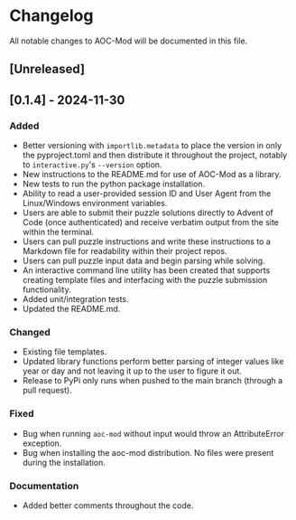 # Changelog

All notable changes to AOC-Mod will be documented in this file.

## [Unreleased]

## [0.1.4] - 2024-11-30

### Added

- Better versioning with `importlib.metadata` to place the version in only the pyproject.toml and then distribute it throughout the project, notably to `interactive.py`'s `--version` option.
- New instructions to the README.md for use of AOC-Mod as a library.
- New tests to run the python package installation.
- Ability to read a user-provided session ID and User Agent from the Linux/Windows environment variables.
- Users are able to submit their puzzle solutions directly to Advent of Code (once authenticated) and receive verbatim output from the site within the terminal.
- Users can pull puzzle instructions and write these instructions to a Markdown file for readability within their project repos.
- Users can pull puzzle input data and begin parsing while solving.
- An interactive command line utility has been created that supports creating template files and interfacing with the puzzle submission functionality.
- Added unit/integration tests.
- Updated the README.md.

### Changed

- Existing file templates.
- Updated library functions perform better parsing of integer values like year or day and not leaving it up to the user to figure it out.
- Release to PyPi only runs when pushed to the main branch (through a pull request).

### Fixed

- Bug when running `aoc-mod` without input would throw an AttributeError exception.
- Bug when installing the aoc-mod distribution. No files were present during the installation.

### Documentation

- Added better comments throughout the code.
